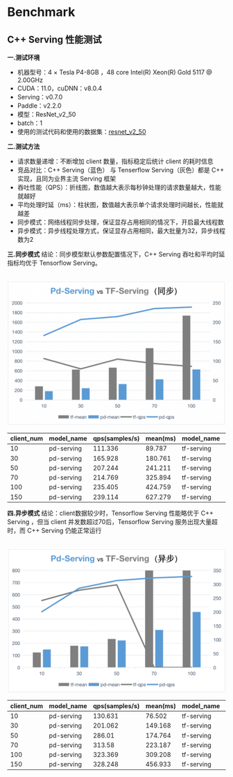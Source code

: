 # Benchmark

## C++ Serving 性能测试

**一.测试环境**
- 机器型号：4 × Tesla P4-8GB ，48 core Intel(R) Xeon(R) Gold 5117 @ 2.00GHz
- CUDA：11.0，cuDNN：v8.0.4
- Serving：v0.7.0
- Paddle：v2.2.0
- 模型：ResNet_v2_50
- batch：1
- 使用的测试代码和使用的数据集：[resnet_v2_50](../../examples/C++/PaddleClas/resnet_v2_50)

**二.测试方法**
- 请求数量递增：不断增加 client 数量，指标稳定后统计 client 的耗时信息
- 竞品对比：C++ Serving（蓝色） 与 Tenserflow Serving（灰色）都是 C++ 实现，且同为业界主流 Serving 框架
- 吞吐性能（QPS）：折线图，数值越大表示每秒钟处理的请求数量越大，性能就越好
- 平均处理时延（ms）：柱状图，数值越大表示单个请求处理时间越长，性能就越差
- 同步模式：网络线程同步处理，保证显存占用相同的情况下，开启最大线程数
- 异步模式：异步线程处理方式，保证显存占用相同，最大批量为32，异步线程数为2

**三.同步模式**
结论：同步模型默认参数配置情况下，C++ Serving 吞吐和平均时延指标均优于 Tensorflow Serving。

<p align="center">
    <br>
<img src='../images/syn_benchmark.png'">
    <br>
<p>

|client_num |	model_name |	qps(samples/s) |	mean(ms) |	model_name |	qps(samples/s) |	mean(ms) |
| --- | --- | --- | --- | --- | --- | --- |
| 10 |	pd-serving |	111.336 |	89.787|	tf-serving|	84.632|	118.13|
|30	|pd-serving	|165.928	|180.761	|tf-serving	|106.572	|281.473|
|50|	pd-serving|	207.244|	241.211|	tf-serving|	80.002	|624.959|
|70	|pd-serving	|214.769	|325.894	|tf-serving	|105.17	|665.561|
|100|	pd-serving|	235.405|	424.759|	tf-serving|	93.664	|1067.619|
|150	|pd-serving	|239.114	|627.279	|tf-serving	|86.312	|1737.848|

**四.异步模式**
结论：client数据较少时，Tensorflow Serving 性能略优于 C++ Serving ，但当 client 并发数超过70后，Tensorflow Serving 服务出现大量超时，而 C++ Serving 仍能正常运行

<p align="center">
    <br>
<img src='../images/asyn_benchmark.png'">
    <br>
<p>

|client_num |	model_name |	qps(samples/s) |	mean(ms) |	model_name |	qps(samples/s) |	mean(ms) |
| --- | --- | --- | --- | --- | --- | --- |
|10|	pd-serving|	130.631|	76.502|	tf-serving	|172.64	|57.916|
|30|	pd-serving|	201.062|	149.168|	tf-serving|	241.669|	124.128|
|50|	pd-serving|	286.01|	174.764|	tf-serving	|278.744	|179.367|
|70|	pd-serving|	313.58|	223.187|	tf-serving|	298.241|	234.7|
|100|	pd-serving|	323.369|	309.208|	tf-serving|	0|	∞|
|150|	pd-serving|	328.248|	456.933|	tf-serving|	0|	∞|

